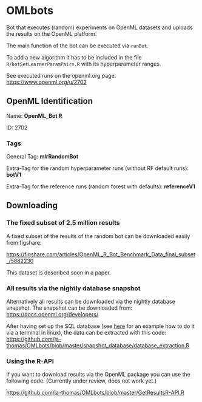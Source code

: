 # OMLbots

Bot that executes (random) experiments on OpenML datasets and uploads the results on the OpenML platform. 

The main function of the bot can be executed via `runBot`. 

To add a new algorithm it has to be included in the file `R/botSetLearnerParamPairs.R` with its hyperparameter ranges.

See executed runs on the openml.org page: https://www.openml.org/u/2702

## OpenML Identification

Name: **OpenML_Bot R**

ID: 2702

### Tags

General Tag: **mlrRandomBot**

Extra-Tag for the random hyperparameter runs (without RF default runs): **botV1**

Extra-Tag for the reference runs (random forest with defaults): **referenceV1**

## Downloading

### The fixed subset of 2.5 million results

A fixed subset of the results of the random bot can be downloaded easily from figshare: 

https://figshare.com/articles/OpenML_R_Bot_Benchmark_Data_final_subset_/5882230

This dataset is described soon in a paper. 

### All results via the nightly database snapshot

Alternatively all results can be downloaded via the nightly database snapshot.
The snapshot can be downloaded from: https://docs.openml.org/developers/

After having set up the SQL database (see [here](https://github.com/ja-thomas/OMLbots/blob/master/snapshot_database/readme_download) for an example how to do it via a terminal in linux), the data can be extracted with this code: https://github.com/ja-thomas/OMLbots/blob/master/snapshot_database/database_extraction.R

### Using the R-API

If you want to download results via the OpenML package you can use the following code. (Currently under review, does not work yet.)

https://github.com/ja-thomas/OMLbots/blob/master/GetResultsR-API.R
